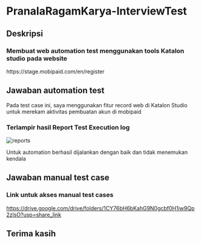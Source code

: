 # PranalaRagamKarya-InterviewTest

<h2>Deskripsi</h2>
<h3>Membuat web automation test menggunakan tools Katalon studio pada website</h3>
<p>https://stage.mobipaid.com/en/register</p>

<h2>Jawaban automation test</h2>
<p>Pada test case ini, saya menggunakan fitur record web di Katalon Studio untuk merekam aktivitas pembuatan akun di mobipaid</p>

<h3>Terlampir hasil Report Test Execution log</h3>

![reports](https://github.com/Iqbalfachrian/PranalaRagamKarya-InterviewTest/assets/101652940/87c1d46d-09e8-47c7-a68b-5b8e31c95702)

<p>Untuk automation berhasil dijalankan dengan baik dan tidak menemukan kendala</p>

<h2>Jawaban manual test case</h2>
<h3>Link untuk akses manual test cases</h1>

https://drive.google.com/drive/folders/1CY76bH6bKahG9N0gcbf0H1iw9Qp2zlsO?usp=share_link

<h2>Terima kasih</h2>
